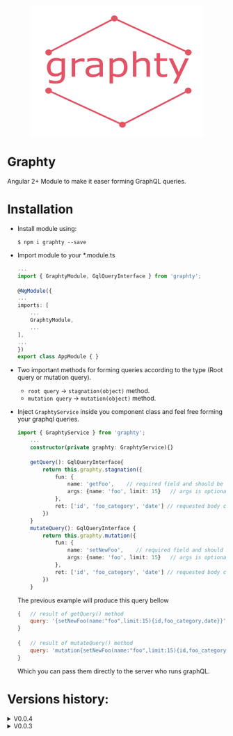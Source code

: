 
<div style="text-align: center">
<img src="./src/images/graphty.jpg" width="400" height="300">
</div>

# Graphty

Angular 2+ Module to make it easer forming GraphQL queries.

# Installation

- Install module using:
    ```text
    $ npm i graphty --save
    ```
- Import module to your *.module.ts
    ```typescript
    ...
    import { GraphtyModule, GqlQueryInterface } from 'graphty';

    @NgModule({
    ...
    imports: [
        ...
        GraphtyModule,
        ...
    ],
    ...
    })
    export class AppModule { }

    ```
- Two important methods for forming queries according to the type (Root query or mutation query).
    - `root query` -> `stagnation(object)` method.
    - `mutation query` -> `mutation(object)` method.
- Inject `GraphtyService` inside you component class and feel free forming your graphql queries.
    ```typescript
    import { GraphtyService } from 'graphty';
        ...
        constructor(private graphty: GraphtyService){}

        getQuery(): GqlQueryInterface{
            return this.graphty.stagnation({
                fun: {
                    name: 'getFoo',    // required field and should be always string
                    args: {name: 'foo', limit: 15}   // args is optional also it is auto detected when string inserted.
                },
                ret: ['id', 'foo_category', 'date'] // requested body can be nested by another query if with the same structure.
            })
        }
        mutateQuery(): GqlQueryInterface {
            return this.graphty.mutation({
                fun: {
                    name: 'setNewFoo',    // required field and should be always string
                    args: {name: 'foo', limit: 15}   // args is optional also it is auto detected when string inserted.
                },
                ret: ['id', 'foo_category', 'date'] // requested body can be nested by another query if with the same structure.
            })
        }
    ```

    The previous example will produce this query bellow

    ```javascript
    {   // result of getQuery() method
        query: '{setNewFoo(name:"foo",limit:15){id,foo_category,date}}'
    }

    {   // result of mutateQuery() method
        query: 'mutation{setNewFoo(name:"foo",limit:15){id,foo_category,date}}'
    }
    ```
    Which you can pass them directly to the server who runs graphQL.

# Versions history:

<details>
  <summary>V0.0.4</summary>
  ```text
  from now you can combine more than one query using combine property. Combining queries must be the same type either "Root queries" or "mutation queries" which sould be according to the method that called from.
  stangnation -> combine queries should be all type of mutation.
  mutation -> combine queries should be all type of mutation.
  Also few bugs fixed.
  ```
</details>

<details>
  <summary>V0.0.3</summary>
  ```text
  First module initial
  ```
</details>